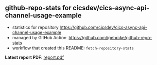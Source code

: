 ## github-repo-stats for cicsdev/cics-async-api-channel-usage-example

- statistics for repository https://github.com/cicsdev/cics-async-api-channel-usage-example
- managed by GitHub Action: https://github.com/jgehrcke/github-repo-stats
- workflow that created this README: `fetch-repository-stats`

**Latest report PDF**: [report.pdf](https://github.com/cicsdev/repo-stats/raw/reports/cicsdev/cics-async-api-channel-usage-example/latest-report/report.pdf)


